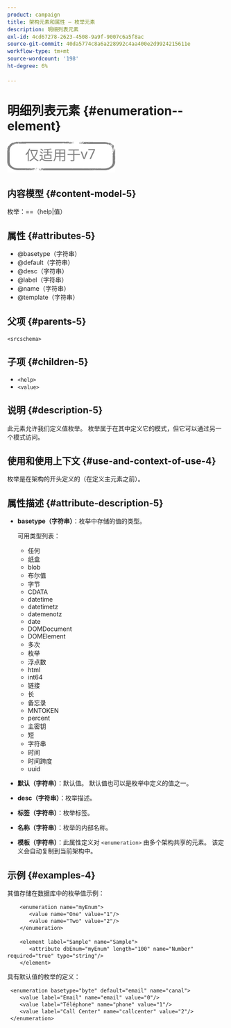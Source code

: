 ```yaml
---
product: campaign
title: 架构元素和属性 — 枚举元素
description: 明细列表元素
exl-id: 4cd67278-2623-4508-9a9f-9007c6a5f8ac
source-git-commit: 40da5774c8a6a228992c4aa400e2d9924215611e
workflow-type: tm+mt
source-wordcount: '198'
ht-degree: 6%

---
```


# 明细列表元素 {#enumeration--element}

![](../../../assets/v7-only.svg)

## 内容模型 {#content-model-5}

枚举：==（help|值）

## 属性 {#attributes-5}

* @basetype（字符串）
* @default（字符串）
* @desc（字符串）
* @label（字符串）
* @name（字符串）
* @template（字符串）

## 父项 {#parents-5}

`<srcschema>`

## 子项 {#children-5}

* `<help>`
* `<value>`

## 说明 {#description-5}

此元素允许我们定义值枚举。 枚举属于在其中定义它的模式，但它可以通过另一个模式访问。

## 使用和使用上下文 {#use-and-context-of-use-4}

枚举是在架构的开头定义的（在定义主元素之前）。

## 属性描述 {#attribute-description-5}

* **basetype（字符串）**：枚举中存储的值的类型。

   可用类型列表：

   * 任何
   * 纸盒
   * blob
   * 布尔值
   * 字节
   * CDATA
   * datetime
   * datetimetz
   * datemenotz
   * date
   * DOMDocument
   * DOMElement
   * 多次
   * 枚举
   * 浮点数
   * html
   * int64
   * 链接
   * 长
   * 备忘录
   * MNTOKEN
   * percent
   * 主密钥
   * 短
   * 字符串
   * 时间
   * 时间跨度
   * uuid

* **默认（字符串）**：默认值。 默认值也可以是枚举中定义的值之一。
* **desc（字符串）**：枚举描述。
* **标签（字符串）**：枚举标签。
* **名称（字符串）**：枚举的内部名称。
* **模板（字符串）**：此属性定义对 `<enumeration>` 由多个架构共享的元素。 该定义会自动复制到当前架构中。

## 示例 {#examples-4}

其值存储在数据库中的枚举值示例：

```
    <enumeration name="myEnum">
       <value name="One" value="1"/>
       <value name="Two" value="2"/>
    </enumeration>

    <element label="Sample" name="Sample">
       <attribute dbEnum="myEnum" length="100" name="Number" required="true" type="string"/>
    </element>
```

具有默认值的枚举的定义：

```
 <enumeration basetype="byte" default="email" name="canal">
    <value label="Email" name="email" value="0"/> 
    <value label="Téléphone" name="phone" value="1"/>
    <value label="Call Center" name="callcenter" value="2"/>
 </enumeration>
```
